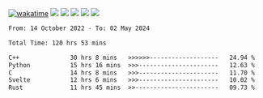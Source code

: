 [![wakatime](https://wakatime.com/badge/user/368879df-dc38-4b1a-86c4-8a2054a0e074.svg)](https://wakatime.com/@368879df-dc38-4b1a-86c4-8a2054a0e074)
<img src="https://img.shields.io/badge/Windows-0078D6?style=flat&logo=Windows&logoColor=white">
<img src="https://img.shields.io/badge/IntelliJ_IDEA-000000.svg?style=flat&logo=IntelliJ-IDEA&logoColor=white">
<img src="https://img.shields.io/badge/CLion-000000.svg?style=flat&logo=CLion&logoColor=white">
<img src="https://img.shields.io/badge/Visual_Studio_Code-007ACC?style=flat&logo=Visual-Studio-Code&logoColor=white">
<img src="https://img.shields.io/badge/Discord-5865F2?label=kano42&style=flat&logo=discord&logoColor=white">
<br>


<!--START_SECTION:waka-->

```txt
From: 14 October 2022 - To: 02 May 2024

Total Time: 120 hrs 53 mins

C++              30 hrs 8 mins   >>>>>>-------------------   24.94 %
Python           15 hrs 16 mins  >>>----------------------   12.63 %
C                14 hrs 8 mins   >>>----------------------   11.70 %
Svelte           12 hrs 6 mins   >>>----------------------   10.02 %
Rust             11 hrs 45 mins  >>-----------------------   09.73 %
```

<!--END_SECTION:waka-->
